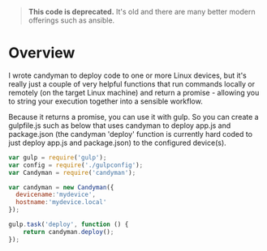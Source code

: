 > **This code is deprecated.** It's old and there are many better modern offerings such as ansible.

# Overview
I wrote candyman to deploy code to one or more Linux devices, but it's really just a couple of very helpful functions that run commands locally or remotely (on the target Linux machine) and return a promise - allowing you to string your execution together into a sensible workflow.

Because it returns a promise, you can use it with gulp. So you can create a gulpfile.js such as below that uses candyman to deploy app.js and package.json (the candyman 'deploy' function is currently hard coded to just deploy app.js and package.json) to the configured device(s).

```javascript
var gulp = require('gulp');
var config = require('./gulpconfig');
var Candyman = require('candyman');

var candyman = new Candyman({
  devicename:'mydevice',
  hostname:'mydevice.local'
});

gulp.task('deploy', function () {
    return candyman.deploy();
});

```
